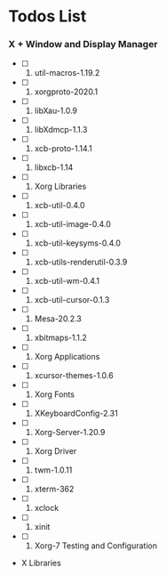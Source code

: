 # Todos List
### X + Window and Display Manager
- [ ] 1. util-macros-1.19.2
- [ ] 1. xorgproto-2020.1
- [ ] 1. libXau-1.0.9
- [ ] 1. libXdmcp-1.1.3
- [ ] 1. xcb-proto-1.14.1
- [ ] 1. libxcb-1.14
- [ ] 1. Xorg Libraries
- [ ] 1. xcb-util-0.4.0
- [ ] 1. xcb-util-image-0.4.0
- [ ] 1. xcb-util-keysyms-0.4.0
- [ ] 1. xcb-utils-renderutil-0.3.9
- [ ] 1. xcb-util-wm-0.4.1
- [ ] 1. xcb-util-cursor-0.1.3
- [ ] 1. Mesa-20.2.3
- [ ] 1. xbitmaps-1.1.2
- [ ] 1. Xorg Applications
- [ ] 1. xcursor-themes-1.0.6
- [ ] 1. Xorg Fonts
- [ ] 1. XKeyboardConfig-2.31
- [ ] 1. Xorg-Server-1.20.9
- [ ] 1. Xorg Driver
- [ ] 1. twm-1.0.11
- [ ] 1. xterm-362
- [ ] 1. xclock
- [ ] 1. xinit
- [ ] 1. Xorg-7 Testing and Configuration


- X Libraries
